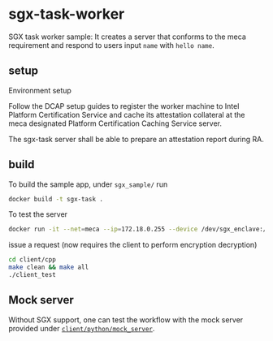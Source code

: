 # sgx-task-worker

SGX task worker sample: It creates a server that conforms to the meca requirement and respond to users input `name` with `hello name`.

## setup

Environment setup

Follow the DCAP setup guides to register the worker machine to Intel Platform Certification Service and cache its attestation collateral at the meca designated Platform Certification Caching Service server.

The sgx-task server shall be able to prepare an attestation report during RA.

## build

To build the sample app, under `sgx_sample/` run

```sh
docker build -t sgx-task .
```

To test the server

```sh
docker run -it --net=meca --ip=172.18.0.255 --device /dev/sgx_enclave:/dev/sgx/enclave -v /var/run/aesmd:/var/run/aesmd sgx-task:latest
```

issue a request (now requires the client to perform encryption decryption)

<!-- ```sh
curl -X POST 172.18.0.255:8080/run -H 'Content-Type:application/json' -d @sample_input.json
``` -->

```sh
cd client/cpp
make clean && make all
./client_test
```

## Mock server

Without SGX support, one can test the workflow with the mock server provided under [`client/python/mock_server`](./client/python/mock_server/).
